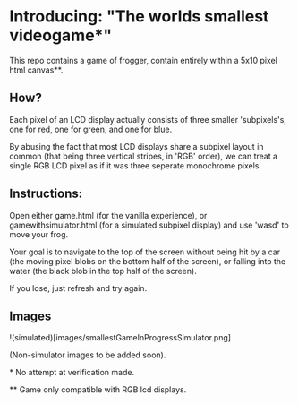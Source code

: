
# Introducing: "The worlds smallest videogame*"
This repo contains a game of frogger, contain entirely within a 5x10 pixel html canvas**.

## How?

Each pixel of an LCD display actually consists of three smaller 'subpixels's, one for red, one for green, and one for blue.

By abusing the fact that most LCD displays share a subpixel layout in common (that being three vertical stripes, in 'RGB' order), we can treat a single RGB LCD pixel as if it was three seperate monochrome pixels.

## Instructions:

Open either game.html (for the vanilla experience), or gamewithsimulator.html (for a simulated subpixel display) and use 'wasd' to move your frog.

  

Your goal is to navigate to the top of the screen without being hit by a car (the moving pixel blobs on the bottom half of the screen), or falling into the water (the black blob in the top half of the screen).

  

If you lose, just refresh and try again.

  
  

## Images
!(simulated)[images/smallestGameInProgressSimulator.png]
  
  

(Non-simulator images to be added soon).

  

\* No attempt at verification made.

\*\* Game only compatible with RGB lcd displays.